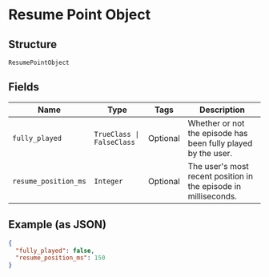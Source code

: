 
# Resume Point Object

## Structure

`ResumePointObject`

## Fields

| Name | Type | Tags | Description |
|  --- | --- | --- | --- |
| `fully_played` | `TrueClass \| FalseClass` | Optional | Whether or not the episode has been fully played by the user. |
| `resume_position_ms` | `Integer` | Optional | The user's most recent position in the episode in milliseconds. |

## Example (as JSON)

```json
{
  "fully_played": false,
  "resume_position_ms": 150
}
```

